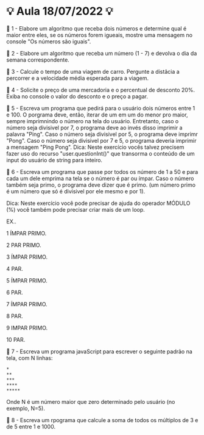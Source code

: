 # :bulb: Aula 18/07/2022 :bulb:


:pushpin: 1 - Elabore um algoritmo que receba dois números e determine qual é maior entre eles, se os números forem igueais, mostre uma mensagem no console "Os números são iguais".


:pushpin: 2 - Elabore um algoritmo que receba um número (1 - 7) e devolva o dia da semana correspondente.


:pushpin: 3 - Calcule o tempo de uma viagem de carro. Pergunte a distâcia a percorrer e a velocidade média esperada para a viagem.


:pushpin: 4 - Solicite o preço de uma mercadoria e o percentual de desconto 20%. Exiba no console o valor do desconto e o preço a pagar.


:pushpin: 5 - Escreva um programa que pedirá para o usuário dois números entre 1 e 100. O porgrama deve, então, iterar de um em um do menor pro maior, sempre imprimnindo o número na tela do usuário. Entretanto, caso o número seja divisivel por 7, o programa deve ao invés disso imprimir a palavra "Ping". Caso o número seja divisivel por 5, o programa deve imprimr "Pong". Caso o número seja divisivel por 7 e 5, o programa deveria imprimir a mensagem "Ping Pong". Dica: Neste exercício vocês talvez precisem fazer uso do recurso "user.questionInt()" que transorma o conteúdo de um input do usuário de string para inteiro.


:pushpin: 6 - Escreva um programa que passe por todos os número de 1 a 50 e para cada um dele emprima na tela se o número é par ou ímpar. Caso o número também seja primo, o programa deve dizer que é primo. (um número primo é um número que só é divisivel por ele mesmo e por 1).

Dica: Neste exercício você pode precisar de ajuda do operador MÓDULO (%) você também pode precisar criar mais de um loop.

EX..

1 ÍMPAR PRIMO. 

2 PAR PRIMO. 

3 ÍMPAR PRIMO.

4 PAR. 

5 ÍMPAR PRIMO.

6 PAR.

7 ÍMPAR PRIMO.

8 PAR.

9 IMPAR PRIMO. 

10 PAR.



:pushpin: 7 - Escreva um programa javaScript para escrever o seguinte padrão na tela, com N linhas:

    *
    **
    ***
    ****
    *****

Onde N é um número maior que zero determinado pelo usuário (no exemplo, N=5).


:pushpin: 8 - Escreva um rpograma que calcule a soma de todos os múltiplos de 3 e de 5 entre 1 e 1000.


